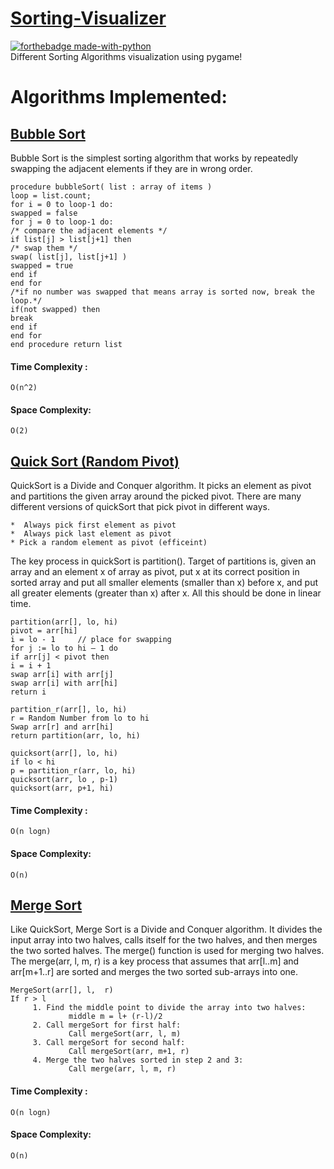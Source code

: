 #  <ins>Sorting-Visualizer</ins>
[![forthebadge made-with-python](http://ForTheBadge.com/images/badges/made-with-python.svg)](https://www.python.org/)<br/>
Different Sorting Algorithms visualization using pygame!


#  Algorithms Implemented:

## [Bubble Sort](https://www.geeksforgeeks.org/bubble-sort/)

Bubble Sort is the simplest sorting algorithm that works by repeatedly swapping the adjacent elements if they are in wrong order.
```
procedure bubbleSort( list : array of items )
loop = list.count;
for i = 0 to loop-1 do:
swapped = false
for j = 0 to loop-1 do:
/* compare the adjacent elements */
if list[j] > list[j+1] then
/* swap them */
swap( list[j], list[j+1] )
swapped = true
end if
end for
/*if no number was swapped that means array is sorted now, break the loop.*/
if(not swapped) then
break
end if
end for
end procedure return list
```
#### Time Complexity : 
```
O(n^2)
```
#### Space Complexity:
```
O(2)
```

## [Quick Sort (Random Pivot)](https://www.geeksforgeeks.org/quick-sort/)
	
QuickSort is a Divide and Conquer algorithm. It picks an element as pivot and partitions the given array around the picked pivot. There are many different versions of quickSort that pick pivot in different ways.

	*  Always pick first element as pivot
	*  Always pick last element as pivot
	* Pick a random element as pivot (efficeint)

The key process in quickSort is partition(). Target of partitions is, given an array and an element x of array as pivot, put x at its correct position in sorted array and put all smaller elements (smaller than x) before x, and put all greater elements (greater than x) after x. All this should be done in linear time.
```
partition(arr[], lo, hi) 
pivot = arr[hi]
i = lo - 1     // place for swapping
for j := lo to hi – 1 do
if arr[j] < pivot then
i = i + 1
swap arr[i] with arr[j]
swap arr[i] with arr[hi]
return i

partition_r(arr[], lo, hi)
r = Random Number from lo to hi
Swap arr[r] and arr[hi]
return partition(arr, lo, hi)

quicksort(arr[], lo, hi)
if lo < hi
p = partition_r(arr, lo, hi)
quicksort(arr, lo , p-1)
quicksort(arr, p+1, hi)
```
#### Time Complexity : 
```
O(n logn)
```
#### Space Complexity:
```
O(n)
```
## [Merge Sort](https://www.geeksforgeeks.org/merge-sort/)
Like QuickSort, Merge Sort is a Divide and Conquer algorithm. It divides the input array into two halves, calls itself for the two halves, and then merges the two sorted halves. The merge() function is used for merging two halves. The merge(arr, l, m, r) is a key process that assumes that arr[l..m] and arr[m+1..r] are sorted and merges the two sorted sub-arrays into one.
```
MergeSort(arr[], l,  r)
If r > l
     1. Find the middle point to divide the array into two halves:  
             middle m = l+ (r-l)/2
     2. Call mergeSort for first half:   
             Call mergeSort(arr, l, m)
     3. Call mergeSort for second half:
             Call mergeSort(arr, m+1, r)
     4. Merge the two halves sorted in step 2 and 3:
             Call merge(arr, l, m, r)
```
#### Time Complexity : 
```
O(n logn)
```
#### Space Complexity:
```
O(n)
```
